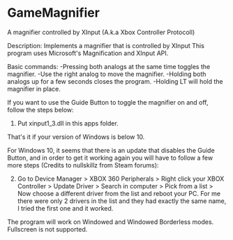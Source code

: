 # GameMagnifier
A magnifier controlled by XInput (A.k.a Xbox Controller Protocoll)

Description: Implements a magnifier that is controlled by XInput
This program uses Microsoft's Magnification and XInput API.

Basic commands: 
-Pressing both analogs at the same time toggles the magnifier.
-Use the right analog to move the magnifier.
-Holding both analogs up for a few seconds closes the program.
-Holding LT will hold the magnifier in place.

If you want to use the Guide Button to toggle the magnifier on and off, 
follow the steps below:
1. Put xinput1_3.dll in this apps folder.

That's it if your version of Windows is below 10.

For Windows 10, it seems that there is an update that disables the Guide Button, 
and in order to get it working again you will have to follow a few more steps 
(Credits to nullskillz from Steam forums):

2. Go to Device Manager > XBOX 360 Peripherals > Right click your XBOX Controller > 
Update Driver > Search in computer > Pick from a list > 
Now choose a different driver from the list and reboot your PC. 
For me there were only 2 drivers in the list and they had exactly the same name,  
I tried the first one and it worked.  

The program will work on Windowed and Windowed Borderless modes. Fullscreen is not supported.

